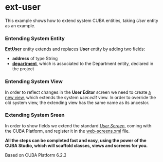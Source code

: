 # ext-user

This example shows how to extend system CUBA entities, taking _User_ entity as an example.


### Entending System Entity

[__ExtUser__](modules/global/src/com/company/extuser/entity/ExtUser.java) entity extends and replaces __User__ entity by adding two fields:

- __address__ of type String
- [__department__](modules/global/src/com/company/extuser/entity/Department.java), which is associated to the Department entity, declared in the project 

### Entending System View

In order to reflect changes in the __User Editor__ screen we need to create [a new view](modules/global/src/views.xml), which extends the system _user.edit_ view. In order to override the old system view, the extending view has the same name as its ancestor.

### Extending System Sreen

In order to show fields we extend the standard [_User Screen_](modules/web/src/com/company/extuser/web/useredit/ext-user-edit.xml), coming with the CUBA Platform, and register it in the [web-screens.xml](modules/web/src/web-screens.xml) file.

__All the steps can be completed fast and easy, using the power of the CUBA Studio, which will scaffold classes, views and screens for you.__

Based on CUBA Platform 6.2.3
